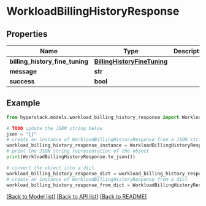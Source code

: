 # WorkloadBillingHistoryResponse


## Properties

Name | Type | Description | Notes
------------ | ------------- | ------------- | -------------
**billing_history_fine_tuning** | [**BillingHistoryFineTuning**](BillingHistoryFineTuning.md) |  | [optional] 
**message** | **str** |  | [optional] 
**success** | **bool** |  | [optional] 

## Example

```python
from hyperstack.models.workload_billing_history_response import WorkloadBillingHistoryResponse

# TODO update the JSON string below
json = "{}"
# create an instance of WorkloadBillingHistoryResponse from a JSON string
workload_billing_history_response_instance = WorkloadBillingHistoryResponse.from_json(json)
# print the JSON string representation of the object
print(WorkloadBillingHistoryResponse.to_json())

# convert the object into a dict
workload_billing_history_response_dict = workload_billing_history_response_instance.to_dict()
# create an instance of WorkloadBillingHistoryResponse from a dict
workload_billing_history_response_from_dict = WorkloadBillingHistoryResponse.from_dict(workload_billing_history_response_dict)
```
[[Back to Model list]](../README.md#documentation-for-models) [[Back to API list]](../README.md#documentation-for-api-endpoints) [[Back to README]](../README.md)


